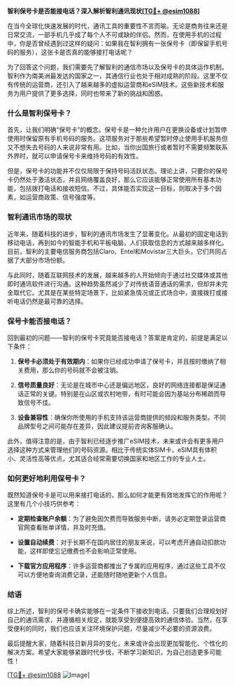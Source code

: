**智利保号卡是否能接电话？深入解析智利通讯现状[[TG💪+ @esim1088](https://t.me/s/esim1088)]**

在当今全球化快速发展的时代，通讯工具的重要性不言而喻。无论是商务往来还是日常交流，一部手机几乎成了每个人不可或缺的伴侣。然而，在使用手机的过程中，你是否曾经遇到过这样的疑问：如果我在智利拥有一张保号卡（即保留手机号码的服务），这张卡是否真的能够接打电话呢？

为了回答这个问题，我们需要先了解智利的通信市场以及保号卡的具体运作机制。智利作为南美洲最发达的国家之一，其通信行业也处于相对成熟的阶段。这里不仅有传统的运营商，还引入了越来越多的虚拟运营商和eSIM技术。这些新技术和服务为用户提供了更多选择，同时也带来了新的挑战和困惑。

### 什么是智利保号卡？

首先，让我们明确“保号卡”的概念。保号卡是一种允许用户在更换设备或计划暂停使用时保留原有手机号码的服务。这项服务对于那些希望暂时停止使用手机服务但又不想失去号码的人来说非常有用。比如，当你出国旅行或者暂时不需要频繁联系外界时，就可以申请保号卡来维持号码的有效性。

但是，保号卡的功能并不仅仅局限于保持号码活跃状态。理论上讲，只要你的保号卡仍然处于激活状态，并且网络覆盖良好，那么它应该能够正常使用所有基本功能，包括拨打电话和接收短信。不过，具体能否实现这一目标，则取决于多个因素，如运营商政策、信号强度等。

### 智利通讯市场的现状

近年来，随着科技的进步，智利的通讯市场发生了显著变化。从最初的固定电话到移动电话，再到如今的智能手机和平板电脑，人们获取信息的方式越来越多样化。目前，智利的主要电信服务商包括Claro、Entel和Movistar三大巨头，它们共同占据了大部分市场份额。

与此同时，随着互联网技术的发展，越来越多的人开始倾向于通过社交媒体或其他即时通讯软件进行沟通。这种趋势虽然减少了对传统语音通话的需求，但却并未完全取代它。尤其是在某些特定场景下，比如紧急情况或正式场合中，直接拨打或接听电话仍然是最可靠的选择。

### 保号卡能否接电话？

回到最初的问题——智利的保号卡究竟能否接电话？答案是肯定的，前提是满足以下条件：

1. **保号卡必须处于有效期内**：如果你已经成功申请了保号卡，并且按时缴纳了相关费用，那么你的号码就不会被注销。
   
2. **信号质量良好**：无论是在城市中心还是偏远地区，良好的网络连接都是保证通话正常的关键。特别是在山区或农村地带，有时可能会因为基站分布稀疏而导致信号不佳。
   
3. **设备兼容性**：确保你所使用的手机支持该运营商提供的频段和服务类型。不同品牌型号之间可能存在差异，因此建议提前咨询客服确认。

此外，值得注意的是，由于智利已经逐步推广eSIM技术，未来或许会有更多用户选择这种方式来管理他们的号码资源。相比于传统实体SIM卡，eSIM具有体积小、灵活性高等优点，尤其适合经常需要切换国家和地区工作的专业人士。

### 如何更好地利用保号卡？

既然知道保号卡是可以用来接打电话的，那么如何才能更有效地发挥它的作用呢？这里有几个小技巧供参考：

- **定期检查账户余额**：为了避免因欠费而导致服务中断，请务必定期登录运营商官网查看账单详情，并及时充值。
  
- **设置自动续费**：对于长期不在国内居住的朋友来说，可以考虑开通自动扣款功能，这样即使忘记缴费也不会影响正常使用。
  
- **下载官方应用程序**：许多运营商都推出了专属的应用程序，通过这些工具不仅可以方便地查询消费记录，还能随时随地更新个人信息。

### 结语

综上所述，智利的保号卡确实能够在一定条件下接收到电话。只要我们合理规划好自己的通讯需求，并遵循相关规定，就能享受到便捷高效的通信体验。当然，在享受便利的同时，我们也应该关注环境保护问题，尽量减少不必要的资源浪费。

最后提醒大家，随着科技日新月异的变化，未来或许会出现更加智能化、个性化的解决方案。希望大家能够紧跟时代步伐，不断学习新知识，为自己创造更多可能性！

[[TG💪+ @esim1088](https://t.me/s/esim1088) ![Image](https://i.postimg.cc/4NQfJmqS/Snipaste-2025-05-13-00-14-12.png)]